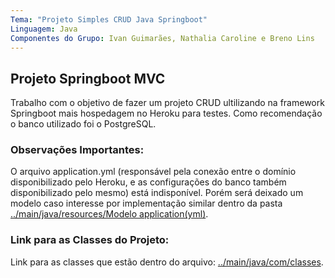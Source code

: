 ```yaml
---
Tema: "Projeto Simples CRUD Java Springboot"
Linguagem: Java
Componentes do Grupo: Ivan Guimarães, Nathalia Caroline e Breno Lins
---
```


## Projeto Springboot MVC
Trabalho com o objetivo de fazer um projeto CRUD ultilizando na framework 
Springboot mais hospedagem no Heroku para testes. Como recomendação o
banco utilizado foi o PostgreSQL.

### Observações Importantes:
O arquivo application.yml (responsável pela conexão entre o domínio disponibilizado 
pelo Heroku, e as configurações do banco também disponibilizado pelo mesmo) está indisponível.
Porém será deixado um modelo caso interesse por implementação similar dentro da
pasta [../main/java/resources/Modelo application(yml)](https://github.com/IvannGuimSilva/Trabalho_CRUD_Springboot/tree/master/src/main/resources/Modelo%20application(yml)).

### Link para as Classes do Projeto:
Link para as classes que estão dentro do arquivo: [../main/java/com/classes](https://github.com/IvannGuimSilva/Trabalho_CRUD_Springboot/tree/master/src/main/java/com/classes).
